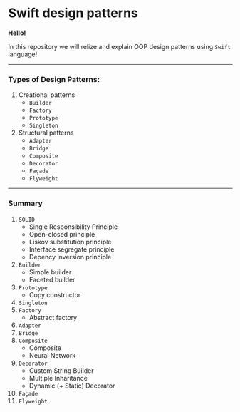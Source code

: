 # Swift design patterns

**Hello!**

In this repository we will relize and explain OOP design patterns using `Swift` language!

***
### Types of Design Patterns:

1. Creational patterns
   * `Builder`
   * `Factory`
   * `Prototype`
   * `Singleton`
2. Structural patterns
   * `Adapter`
   * `Bridge`
   * `Composite`
   * `Decorator`
   * `Façade`
   * `Flyweight`

***
### Summary

1. `SOLID`
   * Single Responsibility Principle
   * Open-closed principle
   * Liskov substitution principle
   * Interface segregate principle
   * Depency inversion principle
2. `Builder`
   * Simple builder
   * Faceted builder
3. `Prototype`
   * Copy constructor
4. `Singleton`
5. `Factory`
   * Abstract factory
6. `Adapter`
7. `Bridge`
8. `Composite`
   * Composite
   * Neural Network
9. `Decorator`
   * Custom String Builder
   * Multiple Inharitance
   * Dynamic (+ Static) Decorator
10. `Façade`
11. `Flyweight`
